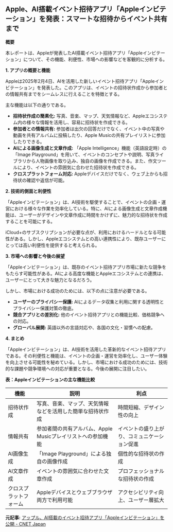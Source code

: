 ## Apple、AI搭載イベント招待アプリ「Appleインビテーション」を発表：スマートな招待からイベント共有まで

**概要**

本レポートは、Appleが発表したAI搭載イベント招待アプリ「Appleインビテーション」について、その機能、利便性、市場への影響などを客観的に分析する。

**1. アプリの概要と機能**

Appleは2025年2月4日、AIを活用した新しいイベント招待アプリ「Appleインビテーション」を発表した。このアプリは、イベントの招待状作成から参加者との情報共有までをシームレスに行えることを特徴とする。

主な機能は以下の通りである。

* **招待状作成の簡素化:** 写真、音楽、マップ、天気情報など、Appleエコシステム内の様々な情報を活用し、容易に招待状を作成できる。
* **参加者との情報共有:** 参加者は出欠の回答だけでなく、イベント中の写真や動画を共有アルバムに投稿したり、Apple Musicの共有プレイリストに参加したりできる。
* **AIによる画像生成と文章作成:** 「Apple Intelligence」機能（英語設定時）の「Image Playground」を用いて、イベントのコンセプトや説明、写真ライブラリから人物画像を取り込み、独自の画像を作成できる。また、作文ツールにより、イベントの雰囲気に合わせた招待状を作成できる。
* **クロスプラットフォーム対応:** Appleデバイスだけでなく、ウェブ上からも招待状の確認や返信が可能。


**2. 技術的側面と利便性**

「Appleインビテーション」は、AI技術を駆使することで、イベントの企画・運営における様々な作業を効率化している。特に、AIによる画像生成と文章作成機能は、ユーザーがデザインや文章作成に時間をかけずに、魅力的な招待状を作成することを可能にする。

iCloud+のサブスクリプションが必要な点が、利用におけるハードルとなる可能性がある。しかし、Appleエコシステムとの高い連携性により、既存ユーザーにとっては高い利便性を提供すると考えられる。


**3. 市場への影響と今後の展望**

「Appleインビテーション」は、既存のイベント招待アプリ市場に新たな競争をもたらす可能性がある。AIによる高度な機能とAppleエコシステムとの連携は、ユーザーにとって大きな魅力となるだろう。

しかし、市場における成功のためには、以下の点に注意が必要である。

* **ユーザーのプライバシー保護:** AIによるデータ収集と利用に関する透明性とプライバシー保護対策の徹底。
* **競合アプリとの差別化:** 他のイベント招待アプリとの機能比較、価格競争への対応。
* **グローバル展開:** 英語以外の言語対応や、各国の文化・習慣への配慮。


**4. まとめ**

「Appleインビテーション」は、AI技術を活用した革新的なイベント招待アプリである。その利便性と機能は、イベントの企画・運営を効率化し、ユーザー体験を向上させる可能性を秘めている。しかし、市場における成功のためには、技術的な課題や競争環境への対応が重要となる。今後の展開に注目したい。


**表：Appleインビテーションの主な機能比較**

| 機能           | 説明                                                              | 利点                                                                  |
|---------------|-------------------------------------------------------------------|-----------------------------------------------------------------------|
| 招待状作成     | 写真、音楽、マップ、天気情報などを活用した簡単な招待状作成       | 時間短縮、デザイン性の向上                                               |
| 情報共有       | 参加者間の共有アルバム、Apple Musicプレイリストへの参加機能        | イベントの盛り上がり、コミュニケーション促進                               |
| AI画像生成     | 「Image Playground」による独自の画像作成                           | 個性的な招待状の作成                                                   |
| AI文章作成     | イベントの雰囲気に合わせた文章作成                               | プロフェッショナルな招待状の作成                                       |
| クロスプラットフォーム | Appleデバイスとウェブブラウザ両方で利用可能                     | アクセシビリティ向上、ユーザー層拡大                                     |




**元記事:** [アップル、AI搭載のイベント招待アプリ「Appleインビテーション」を公開 - CNET Japan](https://japan.cnet.com/article/35229061/)